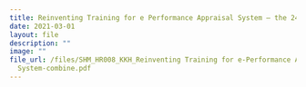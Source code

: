 ```yaml
---
title: Reinventing Training for e Performance Appraisal System – the 24 7 Way
date: 2021-03-01
layout: file
description: ""
image: ""
file_url: /files/SHM_HR008_KKH_Reinventing Training for e-Performance Appraisal
  System-combine.pdf
---
```

